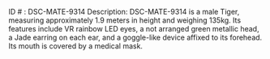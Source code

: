 ID # : DSC-MATE-9314
Description: DSC-MATE-9314 is a male Tiger, measuring approximately 1.9 meters in height and weighing 135kg. Its features include VR rainbow LED eyes, a not arranged green metallic head, a Jade earring on each ear, and a goggle-like device affixed to its forehead. Its mouth is covered by a medical mask.